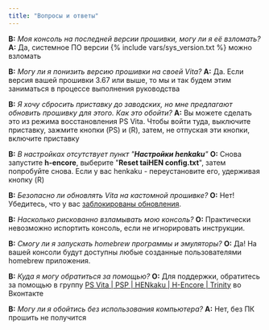 ```yaml
---
title: "Вопросы и ответы"
---
```


**В:** *Моя консоль на последней версии прошивки, могу ли я её взломать?*
**A:** Да, системное ПО версии {% include vars/sys_version.txt %} можно взломать

**В:** *Могу ли я понизить версию прошивки на своей Vita?*
**A:** Да. Если версия вашей прошивки 3.67 или выше, то мы и так будем этим заниматься в процессе выполнения руководства

**В:** *Я хочу сбросить приставку до заводских, но мне предлагают обновить прошивку для этого. Как это обойти?*
**A:** Вы можете сделать это из режима восстановления PS Vita. Чтобы войти туда, выключите приставку, зажмите кнопки (PS) и (R), затем, не отпуская эти кнопки, включите приставку

**В:** *В настройках отсутствует пункт "**Настройки henkaku**"*
**О:** Снова запустите **h-encore**, выберите "**Reset taiHEN config.txt**", затем попробуйте снова. Если у вас henkaku - переустановите его, удерживая кнопку (R)

**В:** *Безопасно ли обновлять Vita на кастомной прошивке?*
**О:** Нет! Убедитесь, что у вас [заблокированы обновления](block-update).

**В:** *Насколько рискованно взламывать мою консоль?*
**О:** Практически невозможно испортить консоль, если не игнорировать инструкции.

**В:** *Смогу ли я запускать homebrew программы и эмуляторы?*
**О:** Да! На вашей консоли будут доступны любые созданные пользователями homebrew приложения.

**В:** *Куда я могу обратиться за помощью?*
**О:** Для поддержки, обратитесь за помощью в группу [PS Vita | PSP | HENkaku | H-Encore | Trinity](https://vk.com/portablegaming) во Вконтакте

**В:** *Могу ли я обойтись без использования компьютера?*
**A:** Нет, без ПК прошить не получится
